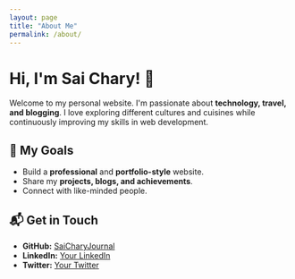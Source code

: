 ```yaml
---
layout: page
title: "About Me"
permalink: /about/
---
```


# Hi, I'm Sai Chary! 👋  

Welcome to my personal website. I'm passionate about **technology, travel, and blogging**. I love exploring different cultures and cuisines while continuously improving my skills in web development.  

## 🎯 My Goals  
- Build a **professional** and **portfolio-style** website.  
- Share my **projects, blogs, and achievements**.  
- Connect with like-minded people.  

## 📬 Get in Touch  
- **GitHub:** [SaiCharyJournal](https://github.com/SaiCharyJournal)  
- **LinkedIn:** [Your LinkedIn](https://linkedin.com/in/your-profile)  
- **Twitter:** [Your Twitter](https://twitter.com/your-profile)
